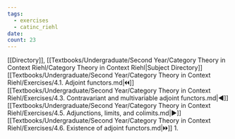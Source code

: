```yaml
---
tags:
  - exercises
  - catinc_riehl
date: 
count: 23
---
```

[[Directory]], [[Textbooks/Undergraduate/Second Year/Category Theory in Context Riehl/Category Theory in Context Riehl|Subject Directory]]
[[Textbooks/Undergraduate/Second Year/Category Theory in Context Riehl/Exercises/4.1. Adjoint functors.md|🞀🞀]] [[Textbooks/Undergraduate/Second Year/Category Theory in Context Riehl/Exercises/4.3. Contravariant and multivariable adjoint functors.md|◀]] [[Textbooks/Undergraduate/Second Year/Category Theory in Context Riehl/Exercises/4.5. Adjunctions, limits, and colimits.md|▶]] [[Textbooks/Undergraduate/Second Year/Category Theory in Context Riehl/Exercises/4.6. Existence of adjoint functors.md|🞂🞂]]
1. 